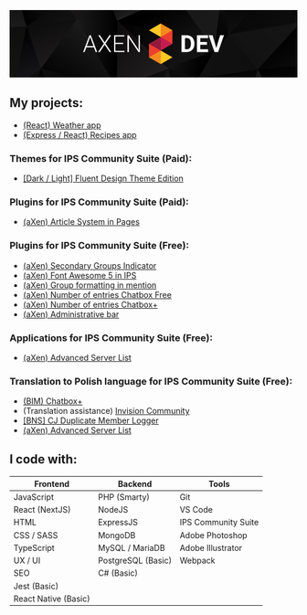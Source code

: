 ![Header aXenDev GitHub](https://raw.githubusercontent.com/aXenDeveloper/aXenDeveloper/master/header-github.png)

## My projects:

- [(React) Weather app](https://github.com/aXenDeveloper/react-weather)
- [(Express / React) Recipes app](https://github.com/aXenDeveloper/express-react-recipes)

### Themes for IPS Community Suite (Paid):

- [[Dark / Light] Fluent Design Theme Edition](https://invisioncommunity.com/files/file/9539-dark-light-fluent-design-theme-edition/)

### Plugins for IPS Community Suite (Paid):

- [(aXen) Article System in Pages](https://invisioncommunity.com/files/file/9490-axen-article-system-in-pages/)

### Plugins for IPS Community Suite (Free):

- [(aXen) Secondary Groups Indicator](https://github.com/aXenDeveloper/ips-secondary-groups-indicator)
- [(aXen) Font Awesome 5 in IPS](https://github.com/aXenDeveloper/ips-fontawesome5)
- [(aXen) Group formatting in mention](https://github.com/aXenDeveloper/ips-group-formatting-in-mention)
- [(aXen) Number of entries Chatbox Free](https://github.com/aXenDeveloper/ips-number-of-entries-chatbox)
- [(aXen) Number of entries Chatbox+](https://github.com/aXenDeveloper/ips-number-of-entries-chatbox-plus)
- [(aXen) Administrative bar](https://github.com/aXenDeveloper/ips-administrative-bar)

### Applications for IPS Community Suite (Free):

- [(aXen) Advanced Server List](https://github.com/aXenDeveloper/ips-app-advanced-serverlist)

### Translation to Polish language for IPS Community Suite (Free):

- [(BIM) Chatbox+](https://github.com/aXenDeveloper/ips-lang-polish-chatbox-plus)
- (Translation assistance) [Invision Community](https://forum.invisionize.pl/files/file/701-invision-community-45x-pl/)
- [[BNS] CJ Duplicate Member Logger](https://github.com/aXenDeveloper/ips-lang-polish-cj-duplicate-member)
- [(aXen) Advanced Server List](https://github.com/aXenDeveloper/ips-lang-polish-axen-advanced-serverlist)

## I code with:

| Frontend             | Backend            | Tools               |
| -------------------- | ------------------ | ------------------- |
| JavaScript           | PHP (Smarty)       | Git                 |
| React (NextJS)       | NodeJS             | VS Code             |
| HTML                 | ExpressJS          | IPS Community Suite |
| CSS / SASS           | MongoDB            | Adobe Photoshop     |
| TypeScript           | MySQL / MariaDB    | Adobe Illustrator   |
| UX / UI              | PostgreSQL (Basic) | Webpack             |
| SEO                  | C# (Basic)         |                     |
| Jest (Basic)         |                    |                     |
| React Native (Basic) |                    |                     |

